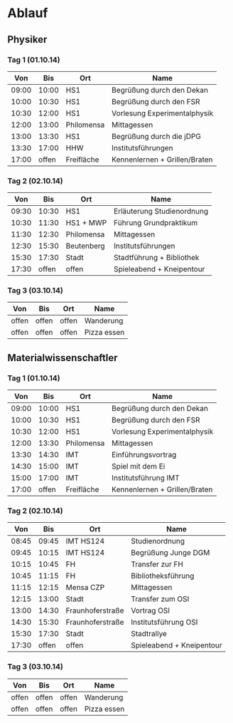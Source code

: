Ablauf
======

Physiker
--------

### Tag 1 (01.10.14)

| Von	| Bis	| Ort			| Name				|
|-------|-------|-----------------------|-------------------------------|
| 09:00	| 10:00 | HS1			| Begrüßung durch den Dekan	|
| 10:00	| 10:30	| HS1			| Begrüßung durch den FSR	|
| 10:30	| 12:00 | HS1			| Vorlesung Experimentalphysik	|
| 12:00	| 13:00 | Philomensa		| Mittagessen			|
| 13:00 | 13:30 | HS1			| Begrüßung durch die jDPG	|
| 13:30	| 17:00 | HHW			| Institutsführungen		|
| 17:00 | offen	| Freifläche		| Kennenlernen + Grillen/Braten	|

### Tag 2 (02.10.14)

| Von 	| Bis 	| Ort			| Name				|
|-------|-------|-----------------------|-------------------------------|
| 09:30 | 10:30 | HS1			| Erläuterung Studienordnung	|
| 10:30 | 11:30 | HS1 + MWP		| Führung Grundpraktikum	|
| 11:30 | 12:30 | Philomensa		| Mittagessen			|
| 12:30 | 15:30 | Beutenberg		| Institutsführungen		|
| 15:30	| 17:30 | Stadt			| Stadtführung + Bibliothek	|
| 17:30 | offen | offen			| Spieleabend + Kneipentour	|

### Tag 3 (03.10.14)

| Von 	| Bis 	| Ort			| Name				|
|-------|-------|-----------------------|-------------------------------|
| offen | offen | offen			| Wanderung			|
| offen | offen | offen			| Pizza essen			|

Materialwissenschaftler
-----------------------

### Tag 1 (01.10.14)

| Von	| Bis	| Ort			| Name				|
|-------|-------|-----------------------|-------------------------------|
| 09:00	| 10:00 | HS1			| Begrüßung durch den Dekan	|
| 10:00	| 10:30	| HS1			| Begrüßung durch den FSR	|
| 10:30	| 12:00 | HS1			| Vorlesung Experimentalphysik	|
| 12:00	| 13:30 | Philomensa		| Mittagessen			|
| 13:30 | 14:30 | IMT			| Einführungsvortrag		|
| 14:30 | 15:00 | IMT			| Spiel mit dem Ei		|
| 15:00	| 17:00	| IMT			| Institutsführung IMT		|
| 17:00 | offen | Freifläche		| Kennenlernen + Grillen/Braten |

### Tag 2 (02.10.14)

| Von 	| Bis 	| Ort			| Name				|
|-------|-------|-----------------------|-------------------------------|
| 08:45 | 09:45 | IMT HS124		| Studienordnung		|
| 09:45 | 10:15 | IMT HS124		| Begrüßung Junge DGM		|
| 10:15 | 10:45 | FH			| Transfer zur FH		|
| 10:45 | 11:15 | FH			| Bibliotheksführung		|
| 11:15 | 12:15 | Mensa CZP		| Mittagessen			|
| 12:15 | 13:00 | Stadt			| Transfer zum OSI		|
| 13:00 | 14:30 | Fraunhoferstraße	| Vortrag OSI			|
| 14:30 | 15:30 | Fraunhoferstraße	| Institutsführung OSI		|
| 15:30 | 17:30 | Stadt			| Stadtrallye			|
| 17:30 | offen | offen			| Spieleabend + Kneipentour	|

### Tag 3 (03.10.14)

| Von 	| Bis 	| Ort			| Name				|
|-------|-------|-----------------------|-------------------------------|
| offen | offen | offen			| Wanderung			|
| offen | offen | offen			| Pizza essen			|
